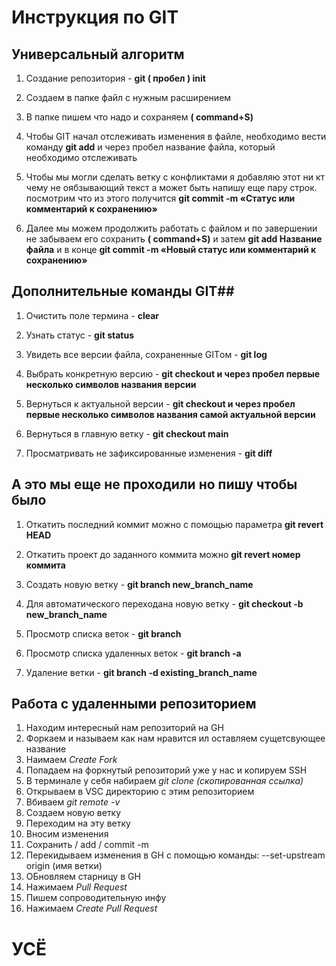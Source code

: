 # Инструкция по GIT #

## Универсальный алгоритм ## 

1. Создание репозитория - **git ( пробел ) init**

1. Создаем в папке файл с нужным расширением

1. В папке пишем что надо и сохраняем **( command+S)**

1. Чтобы GIT начал отслеживать изменения в файле, необходимо вести команду **git add** и через пробел название файла, который необходимо отслеживать

1. Чтобы мы могли сделать ветку с конфликтами я добавляю этот ни кт чему не оябзывающий текст а может быть напишу еще пару строк. посмотрим что из этого получится  **git commit -m «Статус или комментарий к сохранению»**

1. Далее мы можем продолжить работать с файлом и по завершении не забываем его сохранить **( command+S)** и затем  **git add Название файла** и в конце **git commit -m «Новый статус или комментарий к сохранению»**

## Дополнительные команды GIT## 

1. Очистить поле термина - **clear**

1. Узнать статус -  **git status**

1. Увидеть все версии файла, сохраненные GITом -  **git log**

1. Выбрать конкретную версию  - **git checkout и через пробел первые несколько символов названия версии**

1. Вернуться к актуальной версии - **git checkout и через пробел первые несколько символов названия самой актуальной версии**

1. Вернуться в главную ветку -  **git checkout main**

1. Просматривать не зафиксированные изменения - **git diff**

## А это мы еще не проходили но пишу чтобы было ## 

1. Откатить последний коммит можно с помощью параметра **git revert HEAD**

1. Откатить проект до заданного коммита можно **git revert номер коммита**

1. Создать новую ветку - **git branch new_branch_name**

1. Для автоматического переходана новую ветку - **git checkout -b new_branch_name**

1. Просмотр списка веток - **git branch**

1. Просмотр списка удаленных веток - **git branch -a**

1. Удаление  ветки - **git branch -d existing_branch_name**


## Работа с удаленными репозиторием ## 

1. Находим интересный нам репозиторий на GH
1. Форкаем и называем как нам нравится ил оставляем сущетсвующее название
7. Наимаем *Create Fork*
7. Попадаем на форкнутый репозиторий уже у нас и копируем SSH
7. В терминале у себя набираем *git clone (скопированная ссылка)*
7. Открываем в VSC директорию с этим репозиторием
7. Вбиваем *git remote -v*
7. Создаем новую ветку
7. Переходим на эту ветку
7. Вносим изменения
7. Сохранить / add / commit -m
7. Перекидываем изменения в GH с помощью команды: --set-upstream origin (имя ветки)
7. ОБновляем старницу в GH
7. Нажимаем *Pull Request*
7. Пишем сопроводительную инфу
7. Нажимаем *Create Pull Request*

# УСЁ #
